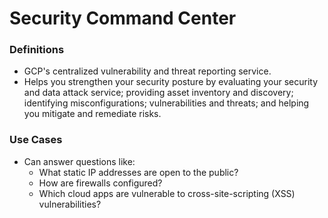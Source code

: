 # Security Command Center

### Definitions
* GCP's centralized vulnerability and threat reporting service.
* Helps you strengthen your security posture by evaluating your security and data attack service; providing asset inventory and discovery; identifying misconfigurations; vulnerabilities and threats; and helping you mitigate and remediate risks.

### Use Cases
* Can answer questions like:
    * What static IP addresses are open to the public?
    * How are firewalls configured?
    * Which cloud apps are vulnerable to cross-site-scripting (XSS) vulnerabilities?

